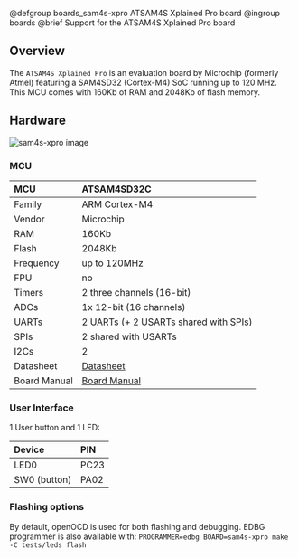 @defgroup    boards_sam4s-xpro ATSAM4S Xplained Pro board
@ingroup     boards
@brief       Support for the ATSAM4S Xplained Pro board

## Overview

The `ATSAM4S Xplained Pro` is an evaluation board by Microchip (formerly Atmel)
featuring a SAM4SD32 (Cortex-M4) SoC running up to 120 MHz. This MCU comes with
160Kb of RAM and 2048Kb of flash memory.

## Hardware

![sam4s-xpro image](https://www.microchip.com/content/dam/mchp/mrt-dam/devtools/1801-atsam4s-xpro.jpg)


### MCU
| MCU        | ATSAM4SD32C      |
|:------------- |:--------------------- |
| Family | ARM Cortex-M4    |
| Vendor | Microchip |
| RAM        | 160Kb |
| Flash      | 2048Kb             |
| Frequency  | up to 120MHz |
| FPU        | no                |
| Timers | 2 three channels (16-bit)    |
| ADCs       | 1x 12-bit (16 channels)           |
| UARTs      | 2 UARTs (+ 2 USARTs shared with SPIs) |
| SPIs       | 2 shared with USARTs                  |
| I2Cs       | 2    |
| Datasheet  | [Datasheet](https://ww1.microchip.com/downloads/aemDocuments/documents/OTH/ProductDocuments/DataSheets/Atmel-11100-32-bitCortex-M4-Microcontroller-SAM4S_Datasheet.pdf) |
| Board Manual   | [Board Manual](https://ww1.microchip.com/downloads/aemDocuments/documents/OTH/ProductDocuments/UserGuides/Atmel-42075-SAM4S-Xplained-Pro_User-Guide.pdf)|

### User Interface

1 User button and 1 LED:

| Device | PIN |
|:------ |:--- |
| LED0   | PC23 |
| SW0 (button) | PA02 |

### Flashing options
By default, openOCD is used for both flashing and debugging.
EDBG programmer is also available with:
`PROGRAMMER=edbg BOARD=sam4s-xpro make -C tests/leds flash`
